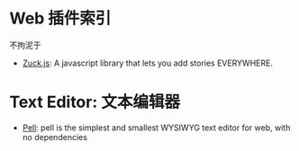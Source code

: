 
# Web 插件索引


不拘泥于



- [Zuck.js](https://github.com/ramon82/zuck.js): A javascript library that lets you add stories EVERYWHERE.




# Text Editor: 文本编辑器

- [Pell](https://github.com/jaredreich/pell): pell is the simplest and smallest WYSIWYG text editor for web, with no dependencies